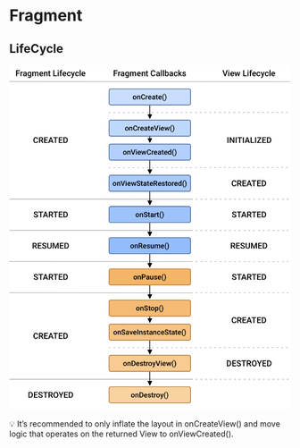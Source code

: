 # Fragment

## LifeCycle

![Untitled](LifeCycle.png)

<aside>
💡 It’s recommended to only inflate the layout in onCreateView() and move logic that operates on the returned View to onViewCreated().

</aside>
